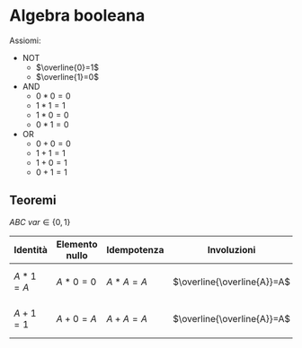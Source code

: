 # Algebra booleana

Assiomi:
- NOT
	- $\overline{0}=1$
	- $\overline{1}=0$
- AND
	- $0*0=0$
	- $1*1=1$
	- $1*0=0$
	- $0*1=0$
- OR
	- $0+0=0$
	- $1+1=1$
	- $1+0=1$
	- $0+1=1$

## Teoremi

$ABC \: var \in \{0,1\}$

| Identità | Elemento nullo | Idempotenza | Involuzioni                 | Complementi        | Commutativa | Associativa       | Distributiva      |
| -------- | -------------- | ----------- | --------------------------- | ------------------ | ----------- | ----------------- | ----------------- |
| $A*1=A$  | $A*0=0$        | $A*A=A$     | $\overline{\overline{A}}=A$ | $A*\overline{A}=0$ | $A*B=B*A$   | $(A*B)*C=A*(B*C)$ | $A*(B+C)=A*B+A*C$ |
| $A+1=1$  | $A+0=A$        | $A+A=A$     | $\overline{\overline{A}}=A$ | $A+\overline{A}=1$ | $A+B=B+A$   | $(A+B)+C=A+(B+C)$ | |
